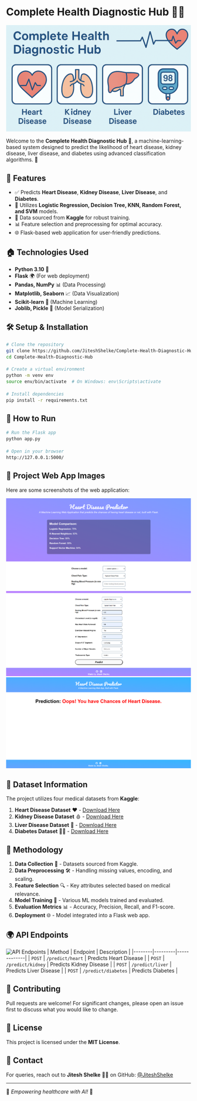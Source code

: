 # Complete Health Diagnostic Hub 🏥💡

![Health Diagnostic](./Flask-Web-Application/images/chatgpt-banne.png)

Welcome to the **Complete Health Diagnostic Hub** 🏥, a machine-learning-based system designed to predict the likelihood of heart disease, kidney disease, liver disease, and diabetes using advanced classification algorithms. 🚀

## 🌟 Features
- ✅ Predicts **Heart Disease**, **Kidney Disease**, **Liver Disease**, and **Diabetes**.
- 🤖 Utilizes **Logistic Regression, Decision Tree, KNN, Random Forest, and SVM** models.
- 🔬 Data sourced from **Kaggle** for robust training.
- 📊 Feature selection and preprocessing for optimal accuracy.
- 🌐 Flask-based web application for user-friendly predictions.

## 🏠 Technologies Used
- **Python 3.10** 🐍
- **Flask** 🌍 (For web deployment)
- **Pandas, NumPy** 📊 (Data Processing)
- **Matplotlib, Seaborn** 📈 (Data Visualization)
- **Scikit-learn** 🤖 (Machine Learning)
- **Joblib, Pickle** 🔄 (Model Serialization)

## 🛠️ Setup & Installation

```bash
# Clone the repository
git clone https://github.com/JiteshShelke/Complete-Health-Diagnostic-Hub.git
cd Complete-Health-Diagnostic-Hub

# Create a virtual environment
python -m venv env
source env/bin/activate  # On Windows: env\Scripts\activate

# Install dependencies
pip install -r requirements.txt
```

## 🚀 How to Run

```bash
# Run the Flask app
python app.py

# Open in your browser
http://127.0.0.1:5000/
```

## 💂️ Project Web App Images
Here are some screenshots of the web application:

![Web App Home](./Flask-Web-Application/images/1.png)
![Prediction Page](./Flask-Web-Application/images/2.png)
![Results Page](./Flask-Web-Application/images/3.png)

## 📂 Dataset Information
The project utilizes four medical datasets from **Kaggle**:
1. **Heart Disease Dataset** ❤️ - [Download Here](https://www.kaggle.com/code/syedali110/heart-disease-detection/input)
2. **Kidney Disease Dataset** 🩸 - [Download Here](https://www.kaggle.com/code/niteshyadav3103/chronic-kidney-disease-prediction-98-accuracy/input?select=kidney_disease.csv)
3. **Liver Disease Dataset** 🏥 - [Download Here](https://www.kaggle.com/datasets/rabieelkharoua/predict-liver-disease-1700-records-dataset/data)
4. **Diabetes Dataset** 🧑‍⚕️ - [Download Here](https://www.kaggle.com/datasets/akshaydattatraykhare/diabetes-dataset)

## 🎯 Methodology

1. **Data Collection** 💞 - Datasets sourced from Kaggle.
2. **Data Preprocessing** 🛠️ - Handling missing values, encoding, and scaling.
3. **Feature Selection** 🔍 - Key attributes selected based on medical relevance.
4. **Model Training** 🤖 - Various ML models trained and evaluated.
5. **Evaluation Metrics** 📊 - Accuracy, Precision, Recall, and F1-score.
6. **Deployment** 🌐 - Model integrated into a Flask web app.

## 🌍 API Endpoints
![API Endpoints](https://your-image-link.com/api.png)
| Method | Endpoint | Description |
|--------|---------|-------------|
| `POST` | `/predict/heart` | Predicts Heart Disease |
| `POST` | `/predict/kidney` | Predicts Kidney Disease |
| `POST` | `/predict/liver` | Predicts Liver Disease |
| `POST` | `/predict/diabetes` | Predicts Diabetes |

## 🤝 Contributing
Pull requests are welcome! For significant changes, please open an issue first to discuss what you would like to change.

## 🐝 License
This project is licensed under the **MIT License**.

## 💎 Contact
For queries, reach out to **Jitesh Shelke** 👨‍💻 on GitHub: [@JiteshShelke](https://github.com/JiteshShelke)

---
🌟 _Empowering healthcare with AI!_ 🌟

